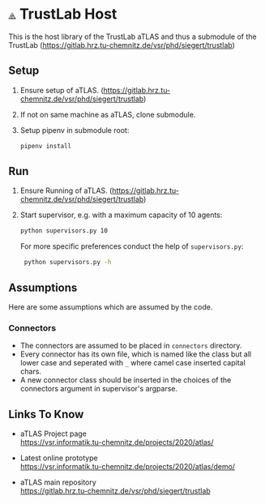 # <img src="/_logos/atlas_grey.svg" alt="aTLAS grey" width="3%" height="3%"> TrustLab Host

This is the host library of the TrustLab aTLAS and thus a submodule of the TrustLab
(https://gitlab.hrz.tu-chemnitz.de/vsr/phd/siegert/trustlab)

## Setup

1. Ensure setup of aTLAS. (https://gitlab.hrz.tu-chemnitz.de/vsr/phd/siegert/trustlab)

2. If not on same machine as aTLAS, clone submodule.

3. Setup pipenv in submodule root:
    ```bash
    pipenv install
    ```

## Run

1. Ensure Running of aTLAS. (https://gitlab.hrz.tu-chemnitz.de/vsr/phd/siegert/trustlab)

2. Start supervisor, e.g. with a maximum capacity of 10 agents:
    ```bash
    python supervisors.py 10
    ```
   For more specific preferences conduct the help of `supervisors.py`:
   ```bash
    python supervisors.py -h
    ```

## Assumptions
Here are some assumptions which are assumed by the code.

### Connectors
- The connectors are assumed to be placed in ``connectors`` directory.
- Every connector has its own file, which is named like the class but all lower case and seperated with ``_`` where camel case inserted capital chars.
- A new connector class should be inserted in the choices of the connectors argument in supervisor's argparse.

## Links To Know

* aTLAS Project page \
https://vsr.informatik.tu-chemnitz.de/projects/2020/atlas/

* Latest online prototype \
https://vsr.informatik.tu-chemnitz.de/projects/2020/atlas/demo/

* aTLAS main repository \
https://gitlab.hrz.tu-chemnitz.de/vsr/phd/siegert/trustlab
